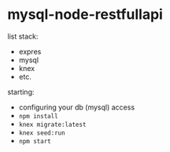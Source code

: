 # mysql-node-restfullapi

list stack:

- expres
- mysql
- knex
- etc.

starting:

- configuring your db (mysql) access
- `npm install`
- `knex migrate:latest`
- `knex seed:run`
- `npm start`
